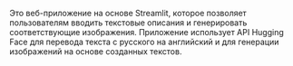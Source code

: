 Это веб-приложение на основе Streamlit, которое позволяет пользователям вводить текстовые описания и генерировать соответствующие изображения. Приложение использует API Hugging Face для перевода текста с русского на английский и для генерации изображений на основе созданных текстов. 

